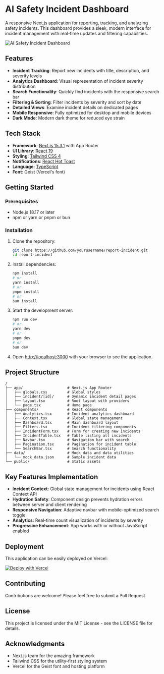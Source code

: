 # AI Safety Incident Dashboard

A responsive Next.js application for reporting, tracking, and analyzing safety incidents. This dashboard provides a sleek, modern interface for incident management with real-time updates and filtering capabilities.

![AI Safety Incident Dashboard](https://via.placeholder.com/800x400?text=AI+Safety+Incident+Dashboard)

## Features

- **Incident Tracking**: Report new incidents with title, description, and severity levels
- **Analytics Dashboard**: Visual representation of incident severity distribution
- **Search Functionality**: Quickly find incidents with the responsive search bar
- **Filtering & Sorting**: Filter incidents by severity and sort by date
- **Detailed Views**: Examine incident details on dedicated pages
- **Mobile Responsive**: Fully optimized for desktop and mobile devices
- **Dark Mode**: Modern dark theme for reduced eye strain

## Tech Stack

- **Framework**: [Next.js 15.3.1](https://nextjs.org/) with App Router
- **UI Library**: [React 19](https://react.dev/)
- **Styling**: [Tailwind CSS 4](https://tailwindcss.com/)
- **Notifications**: [React Hot Toast](https://react-hot-toast.com/)
- **Language**: [TypeScript](https://www.typescriptlang.org/)
- **Font**: Geist (Vercel's font)

## Getting Started

### Prerequisites

- Node.js 18.17 or later
- npm or yarn or pnpm or bun

### Installation

1. Clone the repository:
   ```bash
   git clone https://github.com/yourusername/report-incident.git
   cd report-incident
   ```

2. Install dependencies:
   ```bash
   npm install
   # or
   yarn install
   # or
   pnpm install
   # or
   bun install
   ```

3. Start the development server:
   ```bash
   npm run dev
   # or
   yarn dev
   # or
   pnpm dev
   # or
   bun dev
   ```

4. Open [http://localhost:3000](http://localhost:3000) with your browser to see the application.

## Project Structure

```
/
├── app/                    # Next.js App Router
│   ├── globals.css         # Global styles
│   ├── incident/[id]/      # Dynamic incident detail pages
│   ├── layout.tsx          # Root layout with providers
│   └── page.tsx            # Home page
├── components/             # React components
│   ├── Analytics.tsx       # Incident analytics dashboard
│   ├── Context.tsx         # Global state management
│   ├── Dashboard.tsx       # Main dashboard layout
│   ├── Filters.tsx         # Incident filtering components
│   ├── IncidentForm.tsx    # Form for creating new incidents
│   ├── IncidentTable.tsx   # Table listing all incidents
│   ├── Navbar.tsx          # Navigation bar with search
│   ├── Pagination.tsx      # Pagination for incident table
│   └── SearchBar.tsx       # Search functionality
├── data/                   # Mock data and data utilities
│   └── mock_data.json      # Sample incident data
└── public/                 # Static assets
```

## Key Features Implementation

- **Incident Context**: Global state management for incidents using React Context API
- **Hydration Safety**: Component design prevents hydration errors between server and client rendering
- **Responsive Navigation**: Adaptive navbar with mobile-optimized search toggle
- **Analytics**: Real-time count visualization of incidents by severity
- **Progressive Enhancement**: App works with or without JavaScript enabled

## Deployment

This application can be easily deployed on Vercel:

[![Deploy with Vercel](https://vercel.com/button)](https://vercel.com/new/git/external?repository-url=https://github.com/yourusername/report-incident)

## Contributing

Contributions are welcome! Please feel free to submit a Pull Request.

## License

This project is licensed under the MIT License - see the LICENSE file for details.

## Acknowledgments

- Next.js team for the amazing framework
- Tailwind CSS for the utility-first styling system
- Vercel for the Geist font and hosting platform
